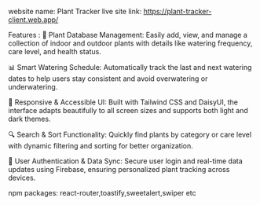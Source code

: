 website name: Plant Tracker
live site link: https://plant-tracker-client.web.app/

Features :
🌱 Plant Database Management: Easily add, view, and manage a collection of indoor and outdoor plants with details like watering frequency, care level, and health status.

📊 Smart Watering Schedule: Automatically track the last and next watering dates to help users stay consistent and avoid overwatering or underwatering.

🌈 Responsive & Accessible UI: Built with Tailwind CSS and DaisyUI, the interface adapts beautifully to all screen sizes and supports both light and dark themes.

🔍 Search & Sort Functionality: Quickly find plants by category or care level with dynamic filtering and sorting for better organization.

🔐 User Authentication & Data Sync: Secure user login and real-time data updates using Firebase, ensuring personalized plant tracking across devices.

npm packages: react-router,toastify,sweetalert,swiper etc